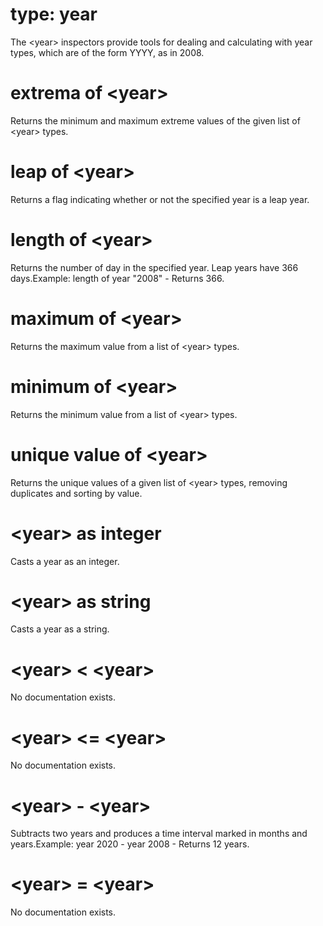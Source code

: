 # type: year

The &lt;year&gt; inspectors provide tools for dealing and calculating with year types, which are of the form YYYY, as in 2008.

# extrema of &lt;year&gt;

Returns the minimum and maximum extreme values of the given list of &lt;year&gt; types.

# leap of &lt;year&gt;

Returns a flag indicating whether or not the specified year is a leap year.

# length of &lt;year&gt;

Returns the number of day in the specified year. Leap years have 366 days.Example: length of year &quot;2008&quot; - Returns 366.

# maximum of &lt;year&gt;

Returns the maximum value from a list of &lt;year&gt; types.

# minimum of &lt;year&gt;

Returns the minimum value from a list of &lt;year&gt; types.

# unique value of &lt;year&gt;

Returns the unique values of a given list of &lt;year&gt; types, removing duplicates and sorting by value.

# &lt;year&gt; as integer

Casts a year as an integer.

# &lt;year&gt; as string

Casts a year as a string.

# &lt;year&gt; &lt; &lt;year&gt;

No documentation exists.

# &lt;year&gt; &lt;= &lt;year&gt;

No documentation exists.

# &lt;year&gt; - &lt;year&gt;

Subtracts two years and produces a time interval marked in months and years.Example: year 2020 - year 2008 - Returns 12 years.

# &lt;year&gt; = &lt;year&gt;

No documentation exists.
